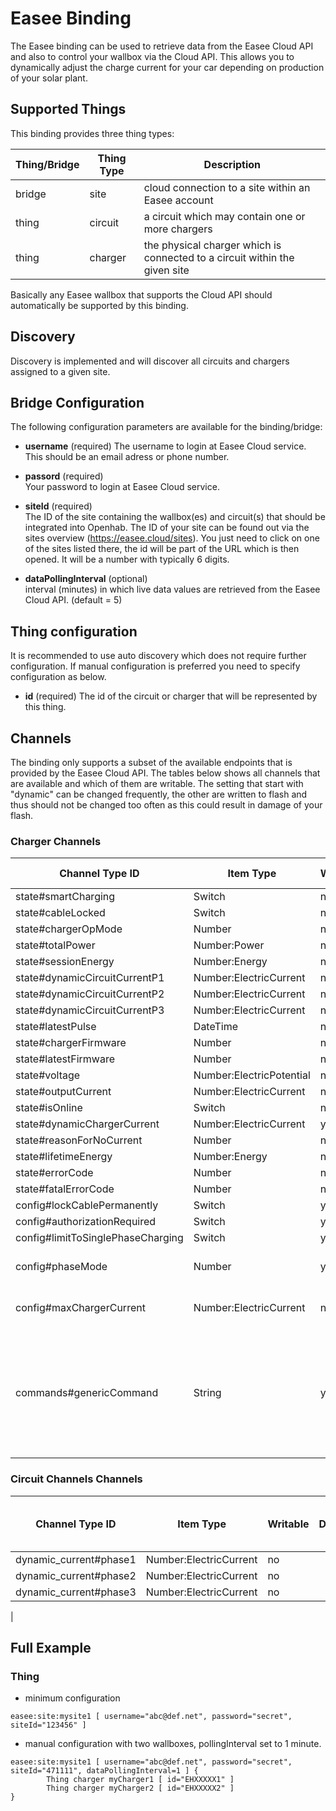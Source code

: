 # Easee Binding

The Easee binding can be used to retrieve data from the Easee Cloud API and also to control your wallbox via the Cloud API.
This allows you to dynamically adjust the charge current for your car depending on production of your solar plant.

## Supported Things

This binding provides three thing types: 

| Thing/Bridge        | Thing Type          | Description                                                                                   |
|---------------------|---------------------|-----------------------------------------------------------------------------------------------|
| bridge              | site                | cloud connection to a site within an Easee account                                            |
| thing               | circuit             | a circuit which may contain one or more chargers                                              |
| thing               | charger             | the physical charger which is connected to a circuit within the given site                    |


Basically any Easee wallbox that supports the Cloud API should automatically be supported by this binding.

## Discovery

Discovery is implemented and will discover all circuits and chargers assigned to a given site.

## Bridge Configuration

The following configuration parameters are available for the binding/bridge:

- **username** (required)
The username to login at Easee Cloud service.
This should be an email adress or phone number.

- **passord** (required)  
Your password to login at Easee Cloud service.

- **siteId** (required)  
The ID of the site containing the wallbox(es) and circuit(s) that should be integrated into Openhab.
The ID of your site can be found out via the sites overview (https://easee.cloud/sites).
You just need to click on one of the sites listed there, the id will be part of the URL which is then opened.
It will be a number with typically 6 digits.

- **dataPollingInterval** (optional)  
interval (minutes) in which live data values are retrieved from the Easee Cloud API. (default = 5)

## Thing configuration

It is recommended to use auto discovery which does not require further configuration.
If manual configuration is preferred you need to specify configuration as below.

- **id** (required)
The id of the circuit or charger that will be represented by this thing.

## Channels

The binding only supports a subset of the available endpoints that is provided by the Easee Cloud API.
The tables below shows all channels that are available and which of them are writable.
The setting that start with "dynamic" can be changed frequently, the other are written to flash and thus should not be changed too often as this could result in damage of your flash.

### Charger Channels

| Channel Type ID                             | Item Type                | Writable | Description                                | Allowed Values (write access)                                                                                                                                |
|---------------------------------------------|--------------------------|----------|--------------------------------------------|--------------------------------------------------------------------------------------------------------------------------------------------------------------|
| state#smartCharging                         | Switch                   | no       |                                            |                                                                                                                                                              |
| state#cableLocked                           | Switch                   | no       |                                            |                                                                                                                                                              |
| state#chargerOpMode                         | Number                   | no       |                                            |                                                                                                                                                              |
| state#totalPower                            | Number:Power             | no       |                                            |                                                                                                                                                              |
| state#sessionEnergy                         | Number:Energy            | no       |                                            |                                                                                                                                                              |
| state#dynamicCircuitCurrentP1               | Number:ElectricCurrent   | no       |                                            |                                                                                                                                                              |
| state#dynamicCircuitCurrentP2               | Number:ElectricCurrent   | no       |                                            |                                                                                                                                                              |
| state#dynamicCircuitCurrentP3               | Number:ElectricCurrent   | no       |                                            |                                                                                                                                                              |
| state#latestPulse                           | DateTime                 | no       |                                            |                                                                                                                                                              |
| state#chargerFirmware                       | Number                   | no       |                                            |                                                                                                                                                              |
| state#latestFirmware                        | Number                   | no       |                                            |                                                                                                                                                              |
| state#voltage                               | Number:ElectricPotential | no       |                                            |                                                                                                                                                              |
| state#outputCurrent                         | Number:ElectricCurrent   | no       |                                            |                                                                                                                                                              |
| state#isOnline                              | Switch                   | no       |                                            |                                                                                                                                                              |
| state#dynamicChargerCurrent                 | Number:ElectricCurrent   | yes      |                                            | 0, 6-32                                                                                                                                                         |
| state#reasonForNoCurrent                    | Number                   | no       |                                            |                                                                                                                                                              |
| state#lifetimeEnergy                        | Number:Energy            | no       |                                            |                                                                                                                                                              |
| state#errorCode                             | Number                   | no       |                                            |                                                                                                                                                              |
| state#fatalErrorCode                        | Number                   | no       |                                            |                                                                                                                                                              |
| config#lockCablePermanently                 | Switch                   | yes      |                                            | true/false                                                                                                                                                   |
| config#authorizationRequired                | Switch                   | yes      |                                            | true/false                                                                                                                                                   |
| config#limitToSinglePhaseCharging           | Switch                   | yes      |                                            | true/false                                                                                                                                                   |
| config#phaseMode                            | Number                   | yes      | 1=1phase, 2=auto, 3=3phase                 | 1-3                                                                                                                                                          |
| config#maxChargerCurrent                    | Number:ElectricCurrent   | no       | write access not yet implemented           |                                                                                                                                                              |
| commands#genericCommand                     | String                   | yes      | Generic Endpoint to send commands          | reboot, update_firmware, poll_all, smart_charging, start_charging, stop_charging, pause_charging, resume_charging, toggle_charging, override_schedule        |

### Circuit Channels Channels

| Channel Type ID                             | Item Type                | Writable | Description                                | Allowed Values (write access)                                                                                                                                |
|---------------------------------------------|--------------------------|----------|--------------------------------------------|--------------------------------------------------------------------------------------------------------------------------------------------------------------|
| dynamic_current#phase1                      | Number:ElectricCurrent   | no       |                                            |                                                                                                                                                              |
| dynamic_current#phase2                      | Number:ElectricCurrent   | no       |                                            |                                                                                                                                                              |
| dynamic_current#phase3                      | Number:ElectricCurrent   | no       |                                            |                                                                                                                                                              |
|

## Full Example

### Thing                                                                                                                                                                    

- minimum configuration

```
easee:site:mysite1 [ username="abc@def.net", password="secret", siteId="123456" ]
```

- manual configuration with two wallboxes, pollingInterval set to 1 minute.

```
easee:site:mysite1 [ username="abc@def.net", password="secret", siteId="471111", dataPollingInterval=1 ] {
        Thing charger myCharger1 [ id="EHXXXXX1" ]
        Thing charger myCharger2 [ id="EHXXXXX2" ]
}
```
